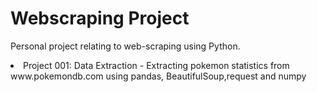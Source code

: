 # Webscraping Project
Personal project relating to web-scraping using Python.

<li>Project 001: Data Extraction - Extracting pokemon statistics from www.pokemondb.com using pandas, BeautifulSoup,request and numpy</li>

